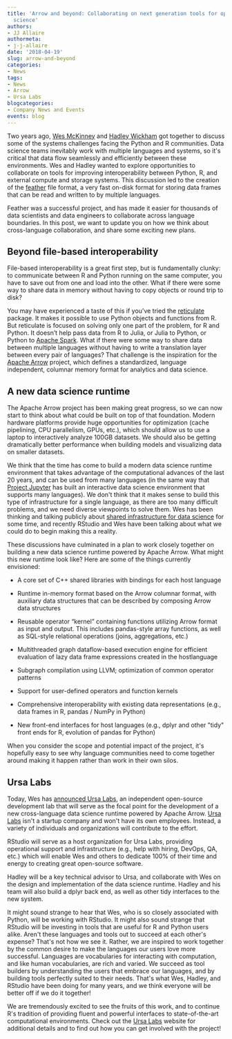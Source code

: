 ```yaml
---
title: 'Arrow and beyond: Collaborating on next generation tools for open source data
  science'
authors:
- JJ Allaire
authormeta: 
- j-j-allaire
date: '2018-04-19'
slug: arrow-and-beyond
categories:
- News
tags:
- News
- Arrow
- Ursa Labs
blogcategories:
- Company News and Events
events: blog
---
```



Two years ago, [Wes McKinney](https://github.com/wesm) and [Hadley Wickham](https://github.com/hadley) got together to discuss some of the systems challenges facing the Python and R communities. Data science teams inevitably work with multiple languages and systems, so it's critical that data flow seamlessly and efficiently between these environments. Wes and Hadley wanted to explore opportunities to collaborate on tools for improving interoperability between Python, R, and external compute and storage systems. This discussion led to the creation of the [feather](https://github.com/wesm/feather) file format, a very fast on-disk format for storing data frames that can be read and written to by multiple languages.

Feather was a successful project, and has made it easier for thousands of data scientists and data engineers to collaborate across language boundaries. In this post, we want to update you on how we think about cross-language collaboration, and share some exciting new plans.

## Beyond file-based interoperability

File-based interoperability is a great first step, but is fundamentally clunky: to communicate between R and Python running on the same computer, you have to save out from one and load into the other. What if there were some way to share data in memory without having to copy objects or round trip to disk?

You may have experienced a taste of this if you’ve tried the [reticulate](https://rstudio.github.io/reticulate/) package. It makes it possible to use Python objects and functions from R. But reticulate is focused on solving only one part of the problem, for R and Python. It doesn’t help pass data from R to Julia, or Julia to Python, or Python to [Apache Spark](https://spark.apache.org/). What if there were some way to share data between multiple languages without having to write a translation layer between every pair of languages? That challenge is the inspiration for the [Apache Arrow](https://arrow.apache.org/) project, which defines a standardized, language independent, columnar memory format for analytics and data science.

## A new data science runtime

The Apache Arrow project has been making great progress, so we can now start to think about what could be built on top of that foundation. Modern hardware platforms provide huge opportunities for optimization (cache pipelining, CPU parallelism, GPUs, etc.), which should allow us to use a laptop to interactively analyze 100GB datasets. We should also be getting dramatically better performance when building models and visualizing data on smaller datasets.

We think that the time has come to build a modern data science runtime environment that takes advantage of the computational advances of the last 20 years, and can be used from many languages (in the same way that [Project Jupyter](http://jupyter.org/) has built an interactive data science environment that supports many languages). We don't think that it makes sense to build this type of infrastructure for a single language, as there are too many difficult problems, and we need diverse viewpoints to solve them. Wes has been thinking and talking publicly about [shared infrastructure for data science](https://www.slideshare.net/wesm/shared-infrastructure-for-data-science) for some time, and recently RStudio and Wes have been talking about what we could do to begin making this a reality.

These discussions have culminated in a plan to work closely together on building a new data science runtime powered by Apache Arrow. What might this new runtime look like? Here are some of the things currently envisioned:

- A core set of C++ shared libraries with bindings for each host language

- Runtime in-memory format based on the Arrow columnar format, with auxiliary data structures that can be described by composing Arrow data structures

- Reusable operator “kernel” containing functions utilizing Arrow format as input and output. This includes pandas-style array functions, as well as SQL-style relational operations (joins, aggregations, etc.)

- Multithreaded graph dataflow-based execution engine for efficient evaluation of lazy data frame expressions created in the hostlanguage

- Subgraph compilation using LLVM; optimization of common operator patterns

- Support for user-defined operators and function kernels

- Comprehensive interoperability with existing data representations (e.g., data frames in R, pandas / NumPy in Python)

- New front-end interfaces for host languages (e.g., dplyr and other "tidy" front ends for R, evolution of pandas for Python)

When you consider the scope and potential impact of the project, it's hopefully easy to see why language communities need to come together around making it happen rather than work in their own silos.

## Ursa Labs

Today, Wes has [announced Ursa Labs](http://wesmckinney.com/blog/announcing-ursalabs/), an independent open-source development lab that will serve as the focal point for the development of a new cross-language data science runtime powered by Apache Arrow. [Ursa Labs](https://ursalabs.org) isn't a startup company and won't have its own employees. Instead, a variety of individuals and organizations will contribute to the effort.

RStudio will serve as a host organization for Ursa Labs, providing operational support and infrastructure (e.g., help with hiring, DevOps, QA, etc.) which will enable Wes and others to dedicate 100% of their time and energy to creating great open-source software. 

Hadley will be a key technical advisor to Ursa, and collaborate with Wes on the design and implementation of the data science runtime. Hadley and his team will also build a dplyr back end, as well as other tidy interfaces to the new system.

It might sound strange to hear that Wes, who is so closely associated with Python, will be working with RStudio. It might also sound strange that RStudio will be investing in tools that are useful for R and Python users alike. Aren't these languages and tools out to succeed at each other's expense? That's not how we see it. Rather, we are inspired to work together by the common desire to make the languages our users love more successful. Languages are vocabularies for interacting with computation, and like human vocabularies, are rich and varied. We succeed as tool builders by understanding the users that embrace our languages, and by building tools perfectly suited to their needs. That's what Wes, Hadley, and RStudio have been doing for many years, and we think everyone will be better off if we do it together!

We are tremendously excited to see the fruits of this work, and to continue R's tradition of providing fluent and powerful interfaces to state-of-the-art computational environments. Check out the [Ursa Labs](https://ursalabs.org) website for additional details and to find out how you can get involved with the project!

<style type="text/css">
.title {
  font-size: 1.0em;
}
</style>


